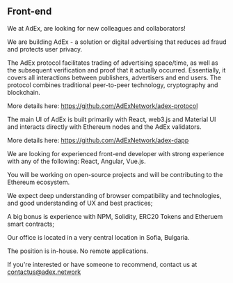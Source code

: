 ## Front-end

We at AdEx, are looking for new colleagues and collaborators!

We are building AdEx - a solution or digital advertising that reduces ad fraud and protects user privacy.

The AdEx protocol facilitates trading of advertising space/time, as well as the subsequent verification and proof that it actually occurred. Essentially, it covers all interactions between publishers, advertisers and end users. The protocol combines traditional peer-to-peer technology, cryptography and blockchain.

More details here: https://github.com/AdExNetwork/adex-protocol

The main UI of AdEx is built primarily with React, web3.js and Material UI and interacts directly with Ethereum nodes and the AdEx validators.

More details here: https://github.com/AdExNetwork/adex-dapp

We are looking for experienced front-end developer with strong experience with any of the following: React, Angular, Vue.js.

You will be working on open-source projects and will be contributing to the Ethereum ecosystem.

We expect deep understanding of browser compatibility and technologies, and good understanding of UX and best practices;

A big bonus is experience with NPM, Solidity, ERC20 Tokens and Etheruem smart contracts;

Our office is located in a very central location in Sofia, Bulgaria.

The position is in-house. No remote applications.

If you're interested or have someone to recommend, contact us at contactus@adex.network
